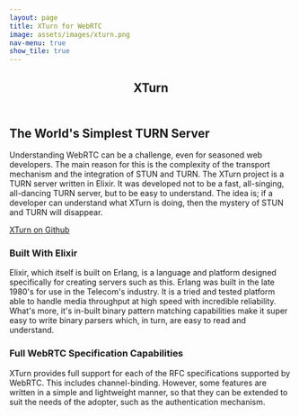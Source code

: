 ```yaml
---
layout: page
title: XTurn for WebRTC
image: assets/images/xturn.png
nav-menu: true
show_tile: true
---
```


<!-- Main -->
<div id="main" class="alt">

  <!-- One -->
  <section id="one">
  	<div class="inner">
  		<header class="major">
  			<h1>XTurn</h1>
  		</header>

  <!-- Content -->
  <h2 id="content">The World's Simplest TURN Server</h2>
  <p>Understanding WebRTC can be a challenge, even for seasoned web developers. The main reason for this is the complexity of the transport mechanism and the integration of STUN and TURN. The XTurn project is a TURN server written in Elixir. It was developed not to be a fast, all-singing, all-dancing TURN server, but to be easy to understand. The idea is; if a developer can understand what XTurn is doing, then the mystery of STUN and TURN will disappear.</p>
  <div class="row">
  	<div class="12u 12u$(medium)">
  		<p>
  			<a href="https://xturn.me" class="button next">XTurn on Github</a>
  		</p>
  	</div>
  	<!-- Break -->
  	<div class="6u 12u$(small)">
  		<h3>Built With Elixir</h3>
  		<p>Elixir, which itself is built on Erlang, is a language and platform designed specifically for creating servers such as this. Erlang was built in the late 1980's for use in the Telecom's industry. It is a tried and tested platform able to handle media throughput at high speed with incredible reliability. What's more, it's in-built binary pattern matching capabilities make it super easy to write binary parsers which, in turn, are easy to read and understand.</p>
  	</div>
  	<div class="6u$ 12u$(small)">
  		<h3>Full WebRTC Specification Capabilities</h3>
  		<p>XTurn provides full support for each of the RFC specifications supported by WebRTC. This includes channel-binding. However, some features are written in a simple and lightweight manner, so that they can be extended to suit the needs of the adopter, such as the authentication mechanism.</p>
  	</div>
  </div>
  <!-- End Content -->

  </div>
  </section>
  <!-- End One -->

</div>